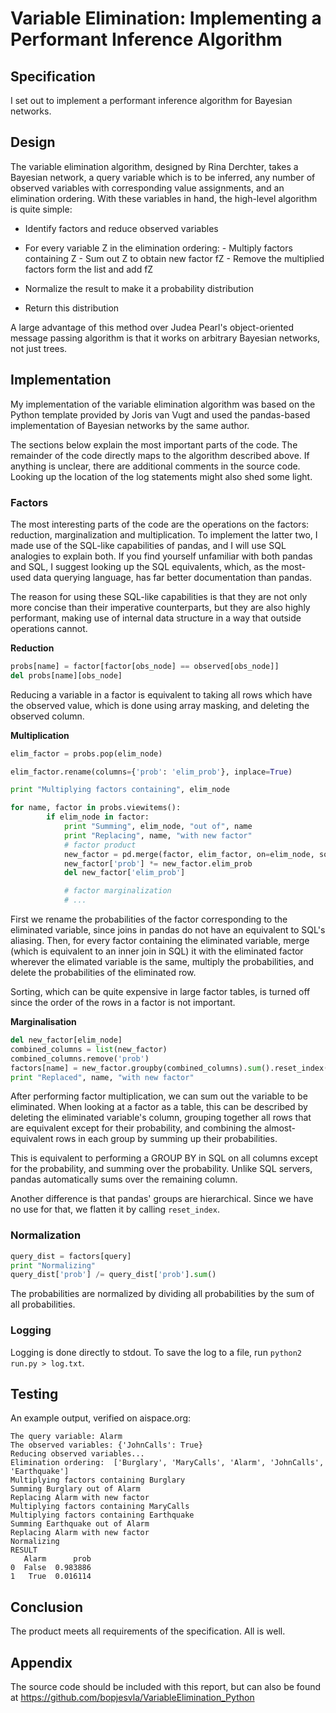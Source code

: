 # Variable Elimination: Implementing a Performant Inference Algorithm

## Specification

I set out to implement a performant inference algorithm for Bayesian networks.

## Design

The variable elimination algorithm, designed by Rina Derchter, takes a Bayesian network, a query variable which is to be inferred, any number of observed variables with corresponding value assignments, and an elimination ordering. With these variables in hand, the high-level algorithm is quite simple:

- Identify factors and reduce observed variables
- For every variable Z in the elimination ordering:
		- Multiply factors containing Z
		- Sum out Z to obtain new factor fZ
		- Remove the multiplied factors form the list and add fZ

- Normalize the result to make it a probability distribution
- Return this distribution

A large advantage of this method over Judea Pearl's object-oriented message passing algorithm is that it works on arbitrary Bayesian networks, not just trees.

## Implementation

My implementation of the variable elimination algorithm was based on the Python template provided by Joris van Vugt and used the pandas-based implementation of Bayesian networks by the same author.

The sections below explain the most important parts of the code. The remainder of the code directly maps to the algorithm described above. If anything is unclear, there are additional comments in the source code. Looking up the location of the log statements might also shed some light.

### Factors

The most interesting parts of the code are the operations on the factors: reduction, marginalization and multiplication. To implement the latter two, I made use of the SQL-like capabilities of pandas, and I will use SQL analogies to explain both. If you find yourself unfamiliar with both pandas and SQL, I suggest looking up the SQL equivalents, which, as the most-used data querying language, has far better documentation than pandas.

The reason for using these SQL-like capabilities is that they are not only more concise than their imperative counterparts, but they are also highly performant, making use of internal data structure in a way that outside operations cannot.

**Reduction**

```python
probs[name] = factor[factor[obs_node] == observed[obs_node]]
del probs[name][obs_node]
```

Reducing a variable in a factor is equivalent to taking all rows which have the observed value, which is done using array masking, and deleting the observed column.

**Multiplication**

```python
elim_factor = probs.pop(elim_node)

elim_factor.rename(columns={'prob': 'elim_prob'}, inplace=True)

print "Multiplying factors containing", elim_node

for name, factor in probs.viewitems():
		if elim_node in factor:
			print "Summing", elim_node, "out of", name
			print "Replacing", name, "with new factor"
			# factor product
			new_factor = pd.merge(factor, elim_factor, on=elim_node, sort=False)
			new_factor['prob'] *= new_factor.elim_prob
			del new_factor['elim_prob']

			# factor marginalization
			# ...
```

First we rename the probabilities of the factor corresponding to the eliminated variable, since joins in pandas do not have an equivalent to SQL's aliasing. Then, for every factor containing the eliminated variable, merge (which is equivalent to an inner join in SQL) it with the eliminated factor wherever the elimated variable is the same, multiply the probabilities, and delete the probabilities of the eliminated row.

Sorting, which can be quite expensive in large factor tables, is turned off since the order of the rows in a factor is not important.

**Marginalisation**

```python
del new_factor[elim_node]
combined_columns = list(new_factor)
combined_columns.remove('prob')
factors[name] = new_factor.groupby(combined_columns).sum().reset_index()
print "Replaced", name, "with new factor"
```

After performing factor multiplication, we can sum out the variable to be eliminated. When looking at a factor as a table, this can be described by deleting the eliminated variable's column, grouping together all rows that are equivalent except for their probability, and combining the almost-equivalent rows in each group by summing up their probabilities.

This is equivalent to performing a GROUP BY in SQL on all columns except for the probability, and summing over the probability. Unlike SQL servers, pandas automatically sums over the remaining column.

Another difference is that pandas' groups are hierarchical. Since we have no use for that, we flatten it by calling `reset_index`.

### Normalization

```python
query_dist = factors[query]
print "Normalizing"
query_dist['prob'] /= query_dist['prob'].sum()
```

The probabilities are normalized by dividing all probabilities by the sum of all probabilities.

### Logging

Logging is done directly to stdout. To save the log to a file, run `python2 run.py > log.txt`.

## Testing

An example output, verified on aispace.org:

```
The query variable: Alarm
The observed variables: {'JohnCalls': True}
Reducing observed variables...
Elimination ordering:  ['Burglary', 'MaryCalls', 'Alarm', 'JohnCalls', 'Earthquake']
Multiplying factors containing Burglary
Summing Burglary out of Alarm
Replacing Alarm with new factor
Multiplying factors containing MaryCalls
Multiplying factors containing Earthquake
Summing Earthquake out of Alarm
Replacing Alarm with new factor
Normalizing
RESULT
   Alarm      prob
0  False  0.983886
1   True  0.016114
```

## Conclusion

The product meets all requirements of the specification. All is well.

## Appendix

The source code should be included with this report, but can also be found at https://github.com/bopjesvla/VariableElimination_Python
